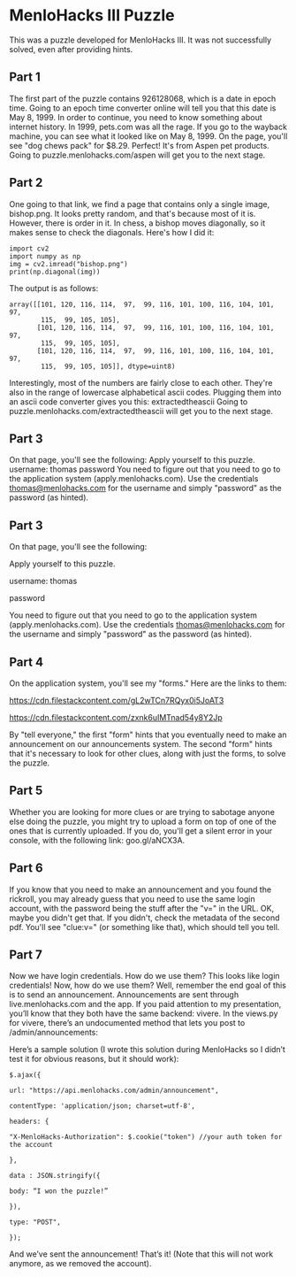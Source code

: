 # MenloHacks III Puzzle
This was a puzzle developed for MenloHacks III. It was not successfully solved, even after providing hints.
 
## Part 1
The first part of the puzzle contains 926128068, which is a date in epoch time. Going to an epoch time converter
online will tell you that this date is May 8, 1999. In order to continue, you need to know something about internet 
history. In 1999, pets.com was all the rage. If you go to the wayback machine, you can see what it looked like on May 8,
1999. On the page, you'll see "dog chews pack" for $8.29. Perfect! It's from Aspen pet products. Going to 
puzzle.menlohacks.com/aspen will get you to the next stage.

## Part 2
One going to that link, we find a page that contains only a single image, bishop.png. It looks pretty random, and that's because most of it is. However, there is order in it. In chess, a bishop moves diagonally, so it makes sense to check the diagonals. Here's how I did it:
```
import cv2
import numpy as np
img = cv2.imread("bishop.png")
print(np.diagonal(img))
```
The output is as follows:
```
array([[101, 120, 116, 114,  97,  99, 116, 101, 100, 116, 104, 101,  97,
        115,  99, 105, 105],
       [101, 120, 116, 114,  97,  99, 116, 101, 100, 116, 104, 101,  97,
        115,  99, 105, 105],
       [101, 120, 116, 114,  97,  99, 116, 101, 100, 116, 104, 101,  97,
        115,  99, 105, 105]], dtype=uint8)
```
Interestingly, most of the numbers are fairly close to each other. They're also in the range of lowercase alphabetical ascii codes. Plugging them into an ascii code converter gives you this:
extractedtheascii
Going to puzzle.menlohacks.com/extractedtheascii will get you to the next stage.

## Part 3
On that page, you'll see the following:
Apply yourself to this puzzle.
username: thomas
password
You need to figure out that you need to go to the application system (apply.menlohacks.com). Use the credentials thomas@menlohacks.com for the username and simply "password" as the password (as hinted).

## Part 3
On that page, you'll see the following:

Apply yourself to this puzzle.

username: thomas

password

You need to figure out that you need to go to the application system (apply.menlohacks.com). Use the credentials thomas@menlohacks.com for the username and simply "password" as the password (as hinted).

## Part 4
On the application system, you'll see my "forms." Here are the links to them:

https://cdn.filestackcontent.com/gL2wTCn7RQyx0i5JoAT3

https://cdn.filestackcontent.com/zxnk6uIMTnad54y8Y2Jp

By "tell everyone," the first "form" hints that you eventually need to make an announcement on our announcements system. The second "form" hints that it's necessary to look for other clues, along with just the forms, to solve the puzzle.

## Part 5

Whether you are looking for more clues or are trying to sabotage anyone else doing the puzzle, you might try to upload a form on top of one of the ones that is currently uploaded. If you do, you'll get a silent error in your console, with the following link: goo.gl/aNCX3A.

## Part 6

If you know that you need to make an announcement and you found the rickroll, you may already guess that you need to use the same login account, with the password being the stuff after the "v=" in the URL. OK, maybe you didn't get that. If you didn't, check the metadata of the second pdf. You'll see "clue:v=" (or something like that), which should tell you tell.

## Part 7
Now we have login credentials. How do we use them? This looks like login credentials! Now, how do we use them? Well, remember the end goal of this is to send an announcement. Announcements are sent through live.menlohacks.com and the app. If you paid attention to my presentation, you’ll know that they both have the same backend: vivere. In the views.py for vivere, there’s an undocumented method that lets you post to /admin/announcements:



Here’s a sample solution (I wrote this solution during MenloHacks so I didn’t test it for obvious reasons, but it should work):
```
$.ajax({

url: "https://api.menlohacks.com/admin/announcement",

contentType: 'application/json; charset=utf-8',

headers: {

"X-MenloHacks-Authorization": $.cookie("token") //your auth token for the account

},

data : JSON.stringify({

body: “I won the puzzle!”

}),

type: "POST",

});
```
And we’ve sent the announcement! That’s it! (Note that this will not work 
anymore, as we removed the account).

